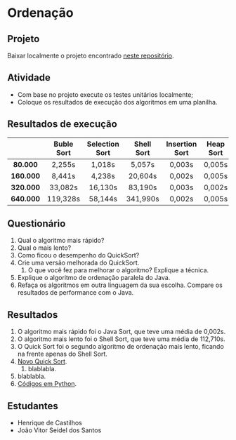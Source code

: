# Ordenação

## Projeto

Baixar localmente o projeto encontrado [neste repositório](https://github.com/glauco-vinicius/estruturadedados).

## Atividade

* Com base no projeto execute os testes unitários localmente;
* Coloque os resultados de execução dos algoritmos em uma planilha.

## Resultados de execução

|             | Buble Sort | Selection Sort | Shell Sort | Insertion Sort | Heap Sort | Merge Sort | Quick Sort | Java Parallel | Java Sort |
| :---------: | :--------: | :------------: | :--------: | :------------: | :-------: | :--------: | :--------: | :-----------: | :-------: |
| **80.000**  | 2,255s     | 1,018s         | 5,057s     | 0,003s         | 0,005s    | 0,048s     | 1,444s     | 0,013s        | 0,003s    |
| **160.000** | 8,441s     | 4,238s         | 20,604s    | 0,002s         | 0,005s    | 0,017s     | 6,758s     | 0,019s        | 0,000s    |
| **320.000** | 33,082s    | 16,130s        | 83,190s    | 0,003s         | 0,002s    | 0,031s     | 28,509s    | 0,010s        | 0,002s    |
| **640.000** | 119,328s   | 58,144s        | 341,990s   | 0,002s         | 0,005s    | 0,062s     | 109,510s   | 0,008s        | 0,003s    |

## Questionário

1. Qual o algoritmo mais rápido?
2. Qual o mais lento?
3. Como ficou o desempenho do QuickSort?
4. Crie uma versão melhorada do QuickSort.
    1. O que você fez para melhorar o algoritmo? Explique a técnica.
5. Explique o algoritmo de ordenação paralela do Java.
6. Refaça os algoritmos em outra linguagem da sua escolha. Compare os resultados de performance com o Java.

## Resultados

1. O algoritmo mais rápido foi o Java Sort, que teve uma média de 0,002s.
2. O algoritmo mais lento foi o Shell Sort, que teve uma média de 112,710s.
3. O Quick Sort foi o segundo algoritmo de ordenação mais lento, ficando na frente apenas do Shell Sort.
4. [Novo Quick Sort](https://github.com/castilh0s/estrutura-dados/blob/master/Ordena%C3%A7%C3%A3o/SortsProject/src/main/java/catolicasc/estruturadedados/sortalgorithms/NewQuickSortStrategy.java).
    1. blablabla.
5. blablabla.
6. [Códigos em Python](https://github.com/castilh0s/estrutura-dados/tree/master/Ordena%C3%A7%C3%A3o/M%C3%A9todos%20de%20Ordena%C3%A7%C3%A3o).

## Estudantes

* Henrique de Castilhos
* João Vitor Seidel dos Santos
